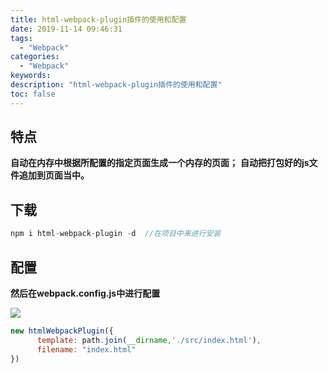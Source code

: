 ```yaml
---
title: html-webpack-plugin插件的使用和配置
date: 2019-11-14 09:46:31
tags:
  - "Webpack"
categories:
  - "Webpack"
keywords:
description: "html-webpack-plugin插件的使用和配置"
toc: false
---
```


## 特点

**自动在内存中根据所配置的指定页面生成一个内存的页面；**
**自动把打包好的js文件追加到页面当中。**

## 下载

``` js
npm i html-webpack-plugin -d  //在项目中来进行安装
```
## 配置

**然后在webpack.config.js中进行配置**

![](https://wx2.sinaimg.cn/large/ed984376ly1g8xbxp75g3j212r0eygm4.jpg)

``` js
new htmlWebpackPlugin({
      template: path.join(__dirname,'./src/index.html'), 
      filename: "index.html" 
})
```




